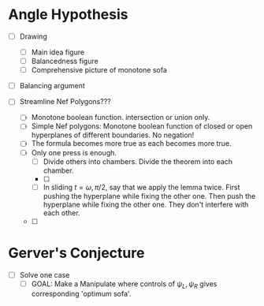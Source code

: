 # Angle Hypothesis

- [ ] Drawing
	- [ ] Main idea figure 
	- [ ] Balancedness figure
	- [ ] Comprehensive picture of monotone sofa
- [ ] Balancing argument

- [ ] Streamline Nef Polygons???
	- [ ] Monotone boolean function. intersection or union only.
	- [ ] Simple Nef polygons: Monotone boolean function of closed or open hyperplanes of different boundaries. No negation!
	- [ ] The formula becomes more true as each becomes more true.
	- [ ] Only one press is enough.
		- [ ] Divide others into chambers. Divide the theorem into each chamber.
		- [ ] 
		- [ ] In sliding $t = \omega, \pi/2$, say that we apply the lemma twice. First pushing the hyperplane while fixing the other one. Then push the hyperplane while fixing the other one. They don't interfere with each other.
	- [ ] 


# Gerver's Conjecture

- [ ] Solve one case
	- [ ] GOAL: Make a Manipulate where controls of $\psi_L, \psi_R$ gives corresponding 'optimum sofa'.